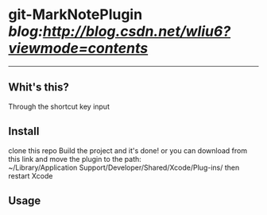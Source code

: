 # **git-MarkNotePlugin** *blog:<http://blog.csdn.net/wliu6?viewmode=contents>*
***

## Whit's this?
Through the shortcut key input

## Install
clone this repo Build the project and it's done!
or you can download from this link and move the plugin to the path:  
~/Library/Application Support/Developer/Shared/Xcode/Plug-ins/
then restart Xcode

## Usage




